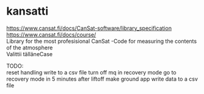# kansatti
https://www.cansat.fi/docs/CanSat-software/library_specification 
<br>
https://www.cansat.fi/docs/course/
<br>
Library for the most profesisional CanSat -Code for measuring the contents of the atmosphere<br>
Valittii tälläneCase<br>

TODO: <br>
reset handling
write to a csv file
turn off mq in recovery mode
go to recovery mode in 5 minutes after liftoff
make ground app write data to a csv file
